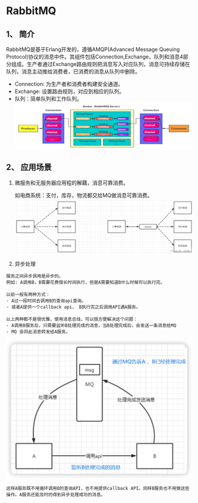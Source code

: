 # RabbitMQ

## 1、 简介

RabbitMQ是基于Erlang开发的，遵循AMQP(Advanced Message Queuing Protocol)协议的消息中件。其组件包括Connection,Exchange，队列和消息4部分组成。生产者通过Exchange路由规则把消息写入对应队列，消息可持续存储在队列，消息主动推给消费者，已消费的消息从队列中删除。

* Connection: 为生产者和消费者构建安全通道。
* Exchange: 设置路由规则，对应到相应的队列。
* 队列：简单队列和工作队列。
  ![RabbitMQ架构](./img/1.1-0.png "RabbitMQ架构")

## 2、   应用场景

  1. 微服务和无服务器应用程的解藕，消息可靠消费。

     如电商系统：支付，库存，物流都交给MQ做消息可靠消费。
    ![RabbitMQ架构](./img/1.2-0.png "RabbitMQ架构")

  2. 异步处理

    服务之间异步调用是异步的。
    例如: A调用B，B需要花费很长时间执行，但是A需要知道B什么时候可以执行完。

    以前一般有两种方式：
    - A过一段时间去调用B的查询api查询。
    - 或者A提供一个callback api， B执行完之后调用API通A服务。
  
    以上两种都不是很优雅，使用消息总线，可以很方便解决这个问题：
    - A调用B服务后，只需要监听B处理完成的消息，当B处理完成后，会发送一条消息给MQ
    - MQ 会将此消息转发给A服务。
   ![RabbitMQ架构](./img/1.2-2.png "RabbitMQ架构")

    这样A服务既不用循环调用B的查询API，也不用提供callback API。同样B服务也不用做这些操作。A服务还能及时的得到异步处理成功的消息。
